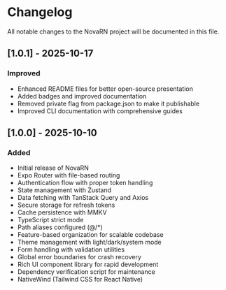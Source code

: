 # Changelog

All notable changes to the NovaRN project will be documented in this file.

## [1.0.1] - 2025-10-17

### Improved
- Enhanced README files for better open-source presentation
- Added badges and improved documentation
- Removed private flag from package.json to make it publishable
- Improved CLI documentation with comprehensive guides

## [1.0.0] - 2025-10-10

### Added
- Initial release of NovaRN
- Expo Router with file-based routing
- Authentication flow with proper token handling
- State management with Zustand
- Data fetching with TanStack Query and Axios
- Secure storage for refresh tokens
- Cache persistence with MMKV
- TypeScript strict mode
- Path aliases configured (@/*)
- Feature-based organization for scalable codebase
- Theme management with light/dark/system mode
- Form handling with validation utilities
- Global error boundaries for crash recovery
- Rich UI component library for rapid development
- Dependency verification script for maintenance
- NativeWind (Tailwind CSS for React Native)